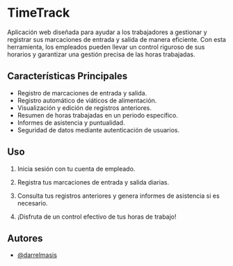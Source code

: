 # TimeTrack

Aplicación web diseñada para ayudar a los trabajadores a gestionar y registrar sus marcaciones de entrada y salida de manera eficiente. Con esta herramienta, los empleados pueden llevar un control riguroso de sus horarios y garantizar una gestión precisa de las horas trabajadas.

## Características Principales
- Registro de marcaciones de entrada y salida.
- Registro automático de viáticos de alimentación.
- Visualización y edición de registros anteriores.
- Resumen de horas trabajadas en un periodo específico.
- Informes de asistencia y puntualidad.
- Seguridad de datos mediante autenticación de usuarios.

## Uso

1. Inicia sesión con tu cuenta de empleado.

2. Registra tus marcaciones de entrada y salida diarias.

3. Consulta tus registros anteriores y genera informes de asistencia si es necesario.

4. ¡Disfruta de un control efectivo de tus horas de trabajo!

## Autores

- [@darrelmasis](https://github.com/darrelmasis)